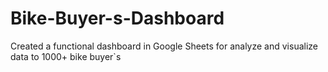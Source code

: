 # Bike-Buyer-s-Dashboard
Created a functional dashboard in Google Sheets for analyze and visualize data to 1000+ bike buyer`s 
